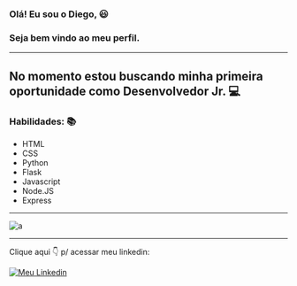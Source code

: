 ### Olá! Eu sou o Diego, 😃
### Seja bem vindo ao meu perfil. 
---
No momento estou buscando minha primeira oportunidade como Desenvolvedor Jr. 💻
---
### Habilidades: 📚
- HTML
- CSS
- Python 
- Flask
- Javascript
- Node.JS
- Express
---
![a](https://github-readme-stats.vercel.app/api/top-langs/?username=diegomarins33&theme=blue-green)

---
Clique aqui 👇 p/ acessar meu linkedin:

[![Meu Linkedin](https://img.shields.io/badge/LinkedIn-0077B5?style=for-the-badge&logo=linkedin&logoColor=white)](https://www.linkedin.com/in/diego-marins-a9240184/)

